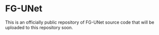 # FG-UNet
This is an officially public repository of FG-UNet source code that will be uploaded to this repository soon.
